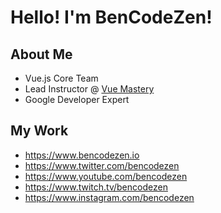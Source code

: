 # Hello! I'm BenCodeZen!

## About Me

- Vue.js Core Team
- Lead Instructor @ [Vue Mastery](https://www.vuemastery.com)
- Google Developer Expert

## My Work

- https://www.bencodezen.io
- https://www.twitter.com/bencodezen
- https://www.youtube.com/bencodezen
- https://www.twitch.tv/bencodezen
- https://www.instagram.com/bencodezen
